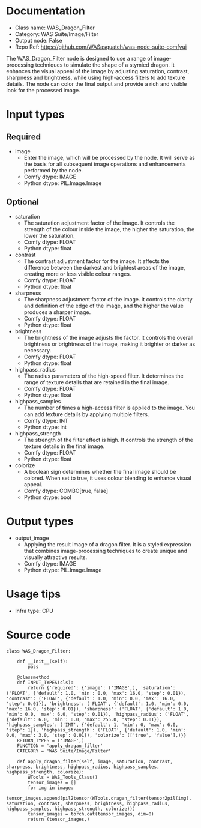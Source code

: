 # Documentation
- Class name: WAS_Dragon_Filter
- Category: WAS Suite/Image/Filter
- Output node: False
- Repo Ref: https://github.com/WASasquatch/was-node-suite-comfyui

The WAS_Dragon_Filter node is designed to use a range of image-processing techniques to simulate the shape of a stymied dragon. It enhances the visual appeal of the image by adjusting saturation, contrast, sharpness and brightness, while using high-access filters to add texture details. The node can color the final output and provide a rich and visible look for the processed image.

# Input types
## Required
- image
    - Enter the image, which will be processed by the node. It will serve as the basis for all subsequent image operations and enhancements performed by the node.
    - Comfy dtype: IMAGE
    - Python dtype: PIL.Image.Image
## Optional
- saturation
    - The saturation adjustment factor of the image. It controls the strength of the colour inside the image, the higher the saturation, the lower the saturation.
    - Comfy dtype: FLOAT
    - Python dtype: float
- contrast
    - The contrast adjustment factor for the image. It affects the difference between the darkest and brightest areas of the image, creating more or less visible colour ranges.
    - Comfy dtype: FLOAT
    - Python dtype: float
- sharpness
    - The sharpness adjustment factor of the image. It controls the clarity and definition of the edge of the image, and the higher the value produces a sharper image.
    - Comfy dtype: FLOAT
    - Python dtype: float
- brightness
    - The brightness of the image adjusts the factor. It controls the overall brightness or brightness of the image, making it brighter or darker as necessary.
    - Comfy dtype: FLOAT
    - Python dtype: float
- highpass_radius
    - The radius parameters of the high-speed filter. It determines the range of texture details that are retained in the final image.
    - Comfy dtype: FLOAT
    - Python dtype: float
- highpass_samples
    - The number of times a high-access filter is applied to the image. You can add texture details by applying multiple filters.
    - Comfy dtype: INT
    - Python dtype: int
- highpass_strength
    - The strength of the filter effect is high. It controls the strength of the texture details in the final image.
    - Comfy dtype: FLOAT
    - Python dtype: float
- colorize
    - A boolean sign determines whether the final image should be colored. When set to true, it uses colour blending to enhance visual appeal.
    - Comfy dtype: COMBO[true, false]
    - Python dtype: bool

# Output types
- output_image
    - Applying the result image of a dragon filter. It is a styled expression that combines image-processing techniques to create unique and visually attractive results.
    - Comfy dtype: IMAGE
    - Python dtype: PIL.Image.Image

# Usage tips
- Infra type: CPU

# Source code
```
class WAS_Dragon_Filter:

    def __init__(self):
        pass

    @classmethod
    def INPUT_TYPES(cls):
        return {'required': {'image': ('IMAGE',), 'saturation': ('FLOAT', {'default': 1.0, 'min': 0.0, 'max': 16.0, 'step': 0.01}), 'contrast': ('FLOAT', {'default': 1.0, 'min': 0.0, 'max': 16.0, 'step': 0.01}), 'brightness': ('FLOAT', {'default': 1.0, 'min': 0.0, 'max': 16.0, 'step': 0.01}), 'sharpness': ('FLOAT', {'default': 1.0, 'min': 0.0, 'max': 6.0, 'step': 0.01}), 'highpass_radius': ('FLOAT', {'default': 6.0, 'min': 0.0, 'max': 255.0, 'step': 0.01}), 'highpass_samples': ('INT', {'default': 1, 'min': 0, 'max': 6.0, 'step': 1}), 'highpass_strength': ('FLOAT', {'default': 1.0, 'min': 0.0, 'max': 3.0, 'step': 0.01}), 'colorize': (['true', 'false'],)}}
    RETURN_TYPES = ('IMAGE',)
    FUNCTION = 'apply_dragan_filter'
    CATEGORY = 'WAS Suite/Image/Filter'

    def apply_dragan_filter(self, image, saturation, contrast, sharpness, brightness, highpass_radius, highpass_samples, highpass_strength, colorize):
        WTools = WAS_Tools_Class()
        tensor_images = []
        for img in image:
            tensor_images.append(pil2tensor(WTools.dragan_filter(tensor2pil(img), saturation, contrast, sharpness, brightness, highpass_radius, highpass_samples, highpass_strength, colorize)))
        tensor_images = torch.cat(tensor_images, dim=0)
        return (tensor_images,)
```